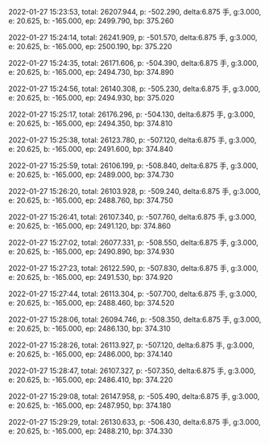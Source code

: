 2022-01-27 15:23:53, total: 26207.944, p: -502.290, delta:6.875 手, g:3.000, e: 20.625, b: -165.000, ep: 2499.790, bp: 375.260

2022-01-27 15:24:14, total: 26241.909, p: -501.570, delta:6.875 手, g:3.000, e: 20.625, b: -165.000, ep: 2500.190, bp: 375.220

2022-01-27 15:24:35, total: 26171.606, p: -504.390, delta:6.875 手, g:3.000, e: 20.625, b: -165.000, ep: 2494.730, bp: 374.890

2022-01-27 15:24:56, total: 26140.308, p: -505.230, delta:6.875 手, g:3.000, e: 20.625, b: -165.000, ep: 2494.930, bp: 375.020

2022-01-27 15:25:17, total: 26176.296, p: -504.130, delta:6.875 手, g:3.000, e: 20.625, b: -165.000, ep: 2494.350, bp: 374.810

2022-01-27 15:25:38, total: 26123.780, p: -507.120, delta:6.875 手, g:3.000, e: 20.625, b: -165.000, ep: 2491.600, bp: 374.840

2022-01-27 15:25:59, total: 26106.199, p: -508.840, delta:6.875 手, g:3.000, e: 20.625, b: -165.000, ep: 2489.000, bp: 374.730

2022-01-27 15:26:20, total: 26103.928, p: -509.240, delta:6.875 手, g:3.000, e: 20.625, b: -165.000, ep: 2488.760, bp: 374.750

2022-01-27 15:26:41, total: 26107.340, p: -507.760, delta:6.875 手, g:3.000, e: 20.625, b: -165.000, ep: 2491.120, bp: 374.860

2022-01-27 15:27:02, total: 26077.331, p: -508.550, delta:6.875 手, g:3.000, e: 20.625, b: -165.000, ep: 2490.890, bp: 374.930

2022-01-27 15:27:23, total: 26122.590, p: -507.830, delta:6.875 手, g:3.000, e: 20.625, b: -165.000, ep: 2491.530, bp: 374.920

2022-01-27 15:27:44, total: 26113.304, p: -507.700, delta:6.875 手, g:3.000, e: 20.625, b: -165.000, ep: 2488.460, bp: 374.520

2022-01-27 15:28:06, total: 26094.746, p: -508.350, delta:6.875 手, g:3.000, e: 20.625, b: -165.000, ep: 2486.130, bp: 374.310

2022-01-27 15:28:26, total: 26113.927, p: -507.120, delta:6.875 手, g:3.000, e: 20.625, b: -165.000, ep: 2486.000, bp: 374.140

2022-01-27 15:28:47, total: 26107.327, p: -507.350, delta:6.875 手, g:3.000, e: 20.625, b: -165.000, ep: 2486.410, bp: 374.220

2022-01-27 15:29:08, total: 26147.958, p: -505.490, delta:6.875 手, g:3.000, e: 20.625, b: -165.000, ep: 2487.950, bp: 374.180

2022-01-27 15:29:29, total: 26130.633, p: -506.430, delta:6.875 手, g:3.000, e: 20.625, b: -165.000, ep: 2488.210, bp: 374.330